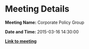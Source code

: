 # Meeting Details

**Meeting Name:** Corporate Policy Group

**Date and Time:** 2015-03-16 14:30:00

**<a href="https://www.limerick.ie/council/whats-on/corporate-policy-group" target="_blank">Link to meeting</a>**
